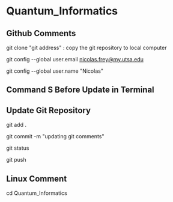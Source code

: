 # Quantum_Informatics


## Github Comments

git clone "git address" : copy the git repository to local computer

git config --global user.email nicolas.frey@my.utsa.edu

git config --global user.name "Nicolas"

## Command S Before Update in Terminal


## Update Git Repository 

git add .

git commit -m "updating git comments"

git status

git push


## Linux Comment
cd Quantum_Informatics